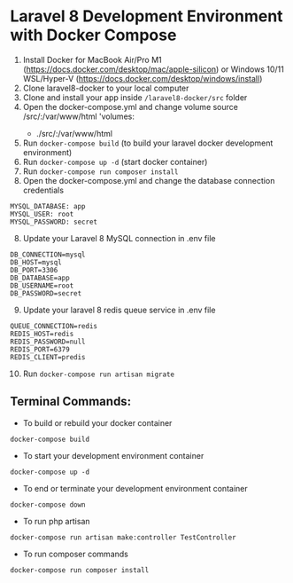# Laravel 8 Development Environment with Docker Compose

1. Install Docker for MacBook Air/Pro M1 (https://docs.docker.com/desktop/mac/apple-silicon) or Windows 10/11 WSL/Hyper-V (https://docs.docker.com/desktop/windows/install)
2. Clone laravel8-docker to your local computer
3. Clone and install your app inside `/laravel8-docker/src` folder
4. Open the docker-compose.yml and change volume source /src/<name of the repo>:/var/www/html
   'volumes:
      - ./src/<repo name>:/var/www/html
5. Run `docker-compose build` (to build your laravel docker development environment)
6. Run `docker-compose up -d` (start docker container)
7. Run `docker-compose run composer install`
8. Open the docker-compose.yml and change the database connection credentials
```
MYSQL_DATABASE: app
MYSQL_USER: root
MYSQL_PASSWORD: secret
```
8. Update your Laravel 8 MySQL connection in .env file
```
DB_CONNECTION=mysql
DB_HOST=mysql
DB_PORT=3306
DB_DATABASE=app
DB_USERNAME=root
DB_PASSWORD=secret
```

9. Update your laravel 8 redis queue service in .env file
```
QUEUE_CONNECTION=redis
REDIS_HOST=redis
REDIS_PASSWORD=null
REDIS_PORT=6379
REDIS_CLIENT=predis
```

10. Run `docker-compose run artisan migrate`

## Terminal Commands:

- To build or rebuild your docker container
```
docker-compose build
```
- To start your development environment container
```
docker-compose up -d
```
- To end or terminate your development environment container
```
docker-compose down
```
- To run php artisan
```
docker-compose run artisan make:controller TestController
```
- To run composer commands
```
docker-compose run composer install
```
